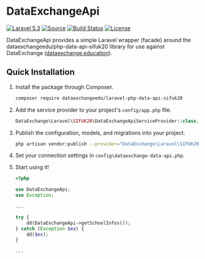 # DataExchangeApi

[![Laravel 5.3](https://img.shields.io/badge/Laravel-5.3-orange.svg?style=flat-square)](http://laravel.com)
[![Source](http://img.shields.io/badge/source-dataexchangeedu/laravel--php--data--api--sifuk20-blue.svg?style=flat-square)](https://github.com/dataexchangeedu/laravel-php-data-api-sifuk20)
[![Build Status](https://travis-ci.org/dataexchangeedu/laravel-php-data-api-sifuk20.svg?branch=master)](https://travis-ci.org/dataexchangeedu/laravel-php-data-api-sifuk20)
[![License](http://img.shields.io/badge/license-MIT-brightgreen.svg?style=flat-square)](https://tldrlegal.com/license/mit-license)

DataExchangeApi provides a simple Laravel wrapper (facade) around the dataexchangeedu/php-data-api-sifuk20 library for use against DataExchange ([dataexchange.education](https://dataexchange.education)).

## Quick Installation

1. Install the package through Composer.

    ```bash
    composer require dataexchangeedu/laravel-php-data-api-sifuk20
    ```

1. Add the service provider to your project's `config/app.php` file.

    ```php
    DataExchange\Laravel\SIFUK20\DataExchangeApiServiceProvider::class,
    ```

1. Publish the configuration, models, and migrations into your project.

    ```bash
    php artisan vendor:publish --provider="DataExchange\Laravel\SIFUK20\DataExchangeApiServiceProvider"
    ```

1. Set your connection settings in `config\dataexchange-data-api.php`.

1. Start using it!

    ```PHP
    <?php

    use DataExchangeApi;
    use Exception;

    ...

    try {
        dd(DataExchangeApi->getSchoolInfos());
    } catch (Exception $ex) {
        dd($ex);
    }

    ...
    ```
